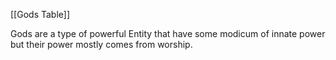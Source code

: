 [[Gods Table]]

Gods are a type of powerful Entity that have some modicum of innate power but their power mostly comes from worship. 